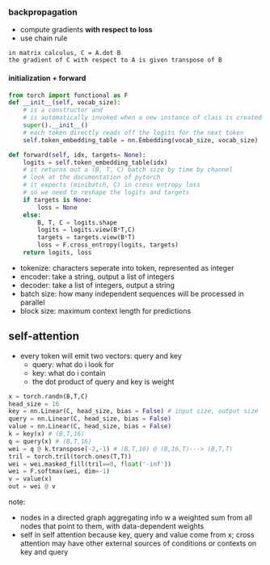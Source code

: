 ### backpropagation
- compute gradients __with respect to loss__
- use chain rule 
```
in matrix calculus, C = A.dot B
the gradient of C with respect to A is given transpose of B
```
#### initialization + forward
```python
from torch import functional as F
def __init__(self, vocab_size): 
    # is a constructor and
    # is automatically invoked when a new instance of class is created
    super().__init__()
    # each token directly reads off the logits for the next token
    self.token_embedding_table = nn.Embedding(vocab_size, vocab_size)

def forward(self, idx, targets= None):
    logits = self.token_embedding_table(idx) 
    # it returns out a (B, T, C) batch size by time by channel
    # look at the documentation of pytorch
    # it expects (minibatch, C) in cross entropy loss
    # so we need to reshape the logits and targets
    if targets is None:
        loss = None
    else:    
        B, T, C = logits.shape
        logits = logits.view(B*T,C)
        targets = targets.view(B*T)
        loss = F.cross_entropy(logits, targets)
    return logits, loss
```
- tokenize: characters seperate into token,
represented as integer 
- encoder: take a string, output a list of integers
- decoder: take a list of integers, output a string
- batch size: how many independent sequences will be processed in parallel
- block size: maximum context length for predictions
## self-attention
- every token will emit two vectors: query and key
  - query: what do i look for
  - key: what do i contain
  - the dot product of query and key is weight
```python
x = torch.randn(B,T,C)
head_size = 16
key = nn.Linear(C, head_size, bias = False) # input size, output size
query = nn.Linear(C, head_size, bias = False)
value = nn.Linear(C, head_size, bias = False)
k = key(x) # (B,T,16)
q = query(x) # (B,T,16)
wei = q @ k.transpose(-2,-1) # (B,T,16) @ (B,16,T)---> (B,T,T) 
tril = torch.tril(torch.ones(T,T))
wei = wei.masked_fill(tril==0, float('-inf'))
wei = F.softmax(wei, dim=-1)
v = value(x)
out = wei @ v
```
note: 
- nodes in a directed graph aggregating info w a weighted sum from all nodes that point to them,
with data-dependent weights
- self in self attention because key, query and value come from x; cross attention may have other external sources of conditions or contexts on key and query

